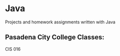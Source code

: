 # Java
Projects and homework assignments written with Java


## Pasadena City College Classes:

CIS 016
